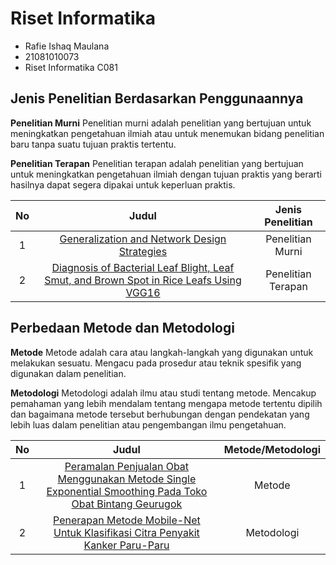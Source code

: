 # Riset Informatika

- Rafie Ishaq Maulana
- 21081010073
- Riset Informatika C081

## Jenis Penelitian Berdasarkan Penggunaannya

**Penelitian Murni**
Penelitian murni adalah penelitian yang bertujuan untuk meningkatkan pengetahuan ilmiah atau untuk menemukan bidang penelitian baru tanpa suatu tujuan praktis tertentu.

**Penelitian Terapan**
Penelitian terapan adalah penelitian yang bertujuan untuk meningkatkan pengetahuan ilmiah dengan tujuan praktis yang berarti hasilnya dapat segera dipakai untuk keperluan praktis.

|No   |Judul   |Jenis Penelitian   |
|:-:|:-:|:-:|
|1   |[Generalization and Network Design Strategies](https://yann.lecun.com/exdb/publis/pdf/lecun-89.pdf)  |Penelitian Murni   |
|2   |[Diagnosis of Bacterial Leaf Blight, Leaf Smut, and Brown Spot in Rice Leafs Using VGG16](https://pdf.sciencedirectassets.com/280203/1-s2.0-S1877050924X00058/1-s2.0-S1877050924006987/main.pdf?X-Amz-Security-Token=IQoJb3JpZ2luX2VjEB4aCXVzLWVhc3QtMSJHMEUCIQDGO6aTKyNdztG%2BCO9vBMXDL83ZMBoMo1Ge1OqPEBLg5gIgIztwSaZGEoGNkKcVL7pBDoLGaamAydvIjQu0vvHZljcqswUIdhAFGgwwNTkwMDM1NDY4NjUiDG6UjQGVsrNMOaHt%2FyqQBQpKz84M4BWGoUaPGuE95n6Hkfdq2ThVU8yPnmU78I%2FxzgvDq9%2BHGPbhjMnToNNnsgH1r4sz2EXHt1I8gc5EoSyXIQea7l3nFqohdhG8SwqjnH8LsZLTDN3b3foMe9fti3KH1zQJzijcrEm6Gh28F%2BkFerzEEgfLIYA2ra1EASmQ6CTCcZIFVKi0nG%2FlXhRR4kBDqzH5XWGqbv8bEjpeJEh5ivSgiH2DWoHWoPa17PZgpEOuh6B%2FTevob4bQOUKSMfx8VhO8W%2B59rzFF6QS0eS9Wxce1o%2BA7Vq6ZQtRVoI57SzTeQzIhqtDUfeWghSEU663l581jWZaQ5sg%2FVPE1SLcrpJM4ieHknjU7G1ZqPy%2Bk67Qu%2FEpiBbLqZI970iHZRDWCuHAD1HiN9Z7mRVeziq9lPUV0drQxNGvhqP1pG9ScQPxuyn%2FOqHJh3uFpkoJza7mPXdXB%2BKQ1Ko2f1B3WpmFkCoPhBmDau979FE6gYMxsgwXc0UJd7JNYkWWDVPHsSVfOmSEEfub0skrEuGzyE%2BYUvf4CwGn5fSlmPSyfZRHsBIMYrxkkIKa2knJcBOqKukPb3hsN93E2QRUys26iNT9WuZELOVBXBGU5MgETFBO6Fi4IDzn9kRQoOpFHfKNo5EiRHpqnAcONdzjWjlO%2BauxU7G3B9Mg7gsWNuZI3HphP%2F1PyuXOTE3Eou7tA%2F%2BNwJIRUGHXSkGZT7vVObYqtK3khsZaWc%2Fv%2FzGYsFQ3XDRqcvbGm%2FgTl64fn9YSCYc23qXAPZsWePaYaWGUCZ9rw93VIbINg4XIdPCzWr%2FZazredk8Bvo6rMPpbDreBkZ2vmmMicGqtkIKm3Aq%2BrCjqobAGXynUqv%2BQhEoi%2FIVTU%2FvSTMLWin7gGOrEBWIOMdKxFgWFgCgpirnSh%2B0JmfGMgttEpQagJHKL3rPctFKoWA0lw5TfFUw0IITGMe3J3aGr6pt2VBtZPS4LROYRWL%2FJ%2FwYdft0lxryORiSiJW6fwvCl87RNDWFaviz5iMfSyqKf%2Fi%2FGzOCIE9IFB58hfRjcxkIZwj1ZlpsQ7d5CtptKbze5egA6QQXFarX7Pay6t9p5ldsaduVZwB5qTCjnva1wxjUiBu71szz1IDsm6&X-Amz-Algorithm=AWS4-HMAC-SHA256&X-Amz-Date=20241010T135714Z&X-Amz-SignedHeaders=host&X-Amz-Expires=300&X-Amz-Credential=ASIAQ3PHCVTY7MZCLW66%2F20241010%2Fus-east-1%2Fs3%2Faws4_request&X-Amz-Signature=691e17da6258d5a07ead1ec23f470261a6cd20948ce525d148be3f0232f0ae4d&hash=10deaed69fa49fdc54ad625112403efcce95667cebd58f3c540228af3bcba8c3&host=68042c943591013ac2b2430a89b270f6af2c76d8dfd086a07176afe7c76c2c61&pii=S1877050924006987&tid=spdf-d58800eb-56eb-424c-8c7a-d6c86966bd26&sid=f570a5f1751a65454c193bc5f420fc3f8d45gxrqb&type=client&tsoh=d3d3LnNjaWVuY2VkaXJlY3QuY29t&ua=0f0a580754525005545b&rr=8d071e492f5e3e55&cc=id)  |Penelitian Terapan   |

## Perbedaan Metode dan Metodologi

**Metode**
Metode adalah cara atau langkah-langkah yang digunakan untuk melakukan sesuatu. Mengacu pada prosedur atau teknik spesifik yang digunakan dalam penelitian.

**Metodologi**
Metodologi adalah ilmu atau studi tentang metode. Mencakup pemahaman yang lebih mendalam tentang mengapa metode tertentu dipilih dan bagaimana metode tersebut berhubungan dengan pendekatan yang lebih luas dalam penelitian atau pengembangan ilmu pengetahuan.

|No  |Judul  |Metode/Metodologi  |
|:-:|:-:|:-:|
|1  |[Peramalan Penjualan Obat Menggunakan Metode Single Exponential Smoothing Pada Toko Obat Bintang Geurugok](https://ojs.unimal.ac.id/techsi/article/download/178/160)|  Metode|
|2  |[Penerapan Metode Mobile-Net Untuk Klasifikasi Citra Penyakit Kanker Paru-Paru](http://stmik-budidarma.ac.id/ejurnal/index.php/jurikom/article/download/4918/3059)|Metodologi  |
